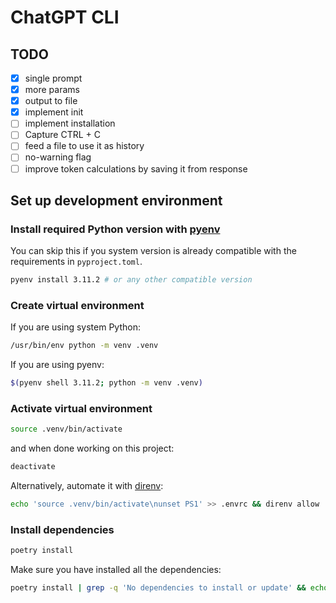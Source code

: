 # ChatGPT CLI

## TODO
- [X] single prompt
- [X] more params
- [X] output to file
- [X] implement init
- [ ] implement installation
- [ ] Capture CTRL + C
- [ ] feed a file to use it as history
- [ ] no-warning flag
- [ ] improve token calculations by saving it from response

## Set up development environment

### Install required Python version with [pyenv](https://github.com/pyenv/pyenv)

You can skip this if you system version is already compatible with the
requirements in `pyproject.toml`.

```bash
pyenv install 3.11.2 # or any other compatible version
```

### Create virtual environment

If you are using system Python:
```bash
/usr/bin/env python -m venv .venv
```

If you are using pyenv:
```bash
$(pyenv shell 3.11.2; python -m venv .venv)
```

### Activate virtual environment

```bash
source .venv/bin/activate
```

and when done working on this project:

```bash
deactivate
```

Alternatively, automate it with [direnv](https://direnv.net/):
```bash
echo 'source .venv/bin/activate\nunset PS1' >> .envrc && direnv allow
```

### Install dependencies

```bash
poetry install
```

Make sure you have installed all the dependencies:
```bash
poetry install | grep -q 'No dependencies to install or update' && echo "All good\!" || echo "Some packages are missing :("
```

